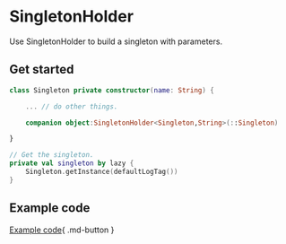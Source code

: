 # SingletonHolder

Use SingletonHolder to build a singleton with parameters.

## Get started

```kotlin
class Singleton private constructor(name: String) {

    ... // do other things.

    companion object:SingletonHolder<Singleton,String>(::Singleton)

}

// Get the singleton.
private val singleton by lazy {
    Singleton.getInstance(defaultLogTag())
}
```

## Example code

[Example code](https://github.com/SakurajimaMaii/Android-Vast-Extension/blob/develop/app/src/main/kotlin/com/ave/vastgui/app/model/Singleton.kt){ .md-button }
